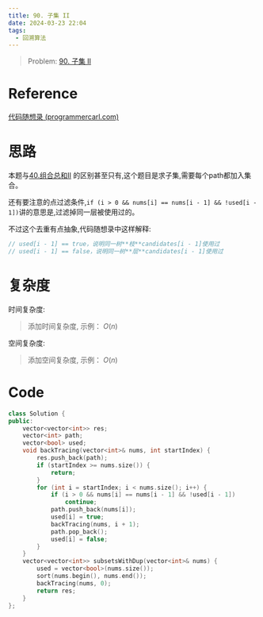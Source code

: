 ```yaml
---
title: 90. 子集 II
date: 2024-03-23 22:04
tags:
  - 回溯算法
---
```


> Problem: [90. 子集 II](https://leetcode.cn/problems/subsets-ii/description/)

# Reference

[代码随想录 (programmercarl.com)](https://www.programmercarl.com/0090.%E5%AD%90%E9%9B%86II.html)

# 思路

本题与[40.组合总和II](https://www.programmercarl.com/0040.%E7%BB%84%E5%90%88%E6%80%BB%E5%92%8CII.html#%E6%80%9D%E8%B7%AF)
的区别甚至只有,这个题目是求子集,需要每个path都加入集合。

还有要注意的点过滤条件,`if (i > 0 && nums[i] == nums[i - 1] && !used[i - 1])`讲的意思是,过滤掉同一层被使用过的。

不过这个去重有点抽象,代码随想录中这样解释:

```C++
// used[i - 1] == true，说明同一树**枝**candidates[i - 1]使用过
// used[i - 1] == false，说明同一树**层**candidates[i - 1]使用过
```


# 复杂度

时间复杂度:
> 添加时间复杂度, 示例： $O(n)$

空间复杂度:
> 添加空间复杂度, 示例： $O(n)$



# Code
```C++ []
class Solution {
public:
    vector<vector<int>> res;
    vector<int> path;
    vector<bool> used;
    void backTracing(vector<int>& nums, int startIndex) {
        res.push_back(path);
        if (startIndex >= nums.size()) {
            return;
        }
        for (int i = startIndex; i < nums.size(); i++) {
            if (i > 0 && nums[i] == nums[i - 1] && !used[i - 1])
                continue;
            path.push_back(nums[i]);
            used[i] = true;
            backTracing(nums, i + 1);
            path.pop_back();
            used[i] = false;
        }
    }
    vector<vector<int>> subsetsWithDup(vector<int>& nums) {
        used = vector<bool>(nums.size());
        sort(nums.begin(), nums.end());
        backTracing(nums, 0);
        return res;
    }
};
```
  
